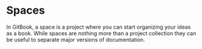 # Spaces

In GitBook, a space is a project where you can start organizing your ideas as a book. While spaces are nothing more than a project collection they can be useful to separate major versions of documentation.


